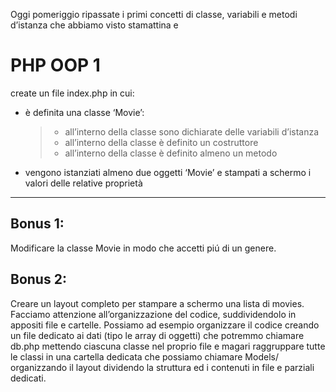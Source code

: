 Oggi pomeriggio ripassate i primi concetti di classe, variabili e metodi d’istanza che abbiamo visto stamattina e 

# PHP OOP 1

create un file index.php in cui:

- è definita una classe ‘Movie’:
    > - all’interno della classe sono dichiarate delle variabili d’istanza
    > - all’interno della classe è definito un costruttore
    > - all’interno della classe è definito almeno un metodo

- vengono istanziati almeno due oggetti ‘Movie’ e stampati a schermo i valori delle relative proprietà

***

## Bonus 1:
Modificare la classe Movie in modo che accetti piú di un genere.

## Bonus 2:
Creare un layout completo per stampare a schermo una lista di movies.
Facciamo attenzione all’organizzazione del codice, suddividendolo in appositi file e cartelle. Possiamo ad esempio organizzare il codice
creando un file dedicato ai dati (tipo le array di oggetti) che potremmo chiamare db.php
mettendo ciascuna classe nel proprio file e magari raggruppare tutte le classi in una cartella dedicata che possiamo chiamare Models/
organizzando il layout dividendo la struttura ed i contenuti in file e parziali dedicati.
